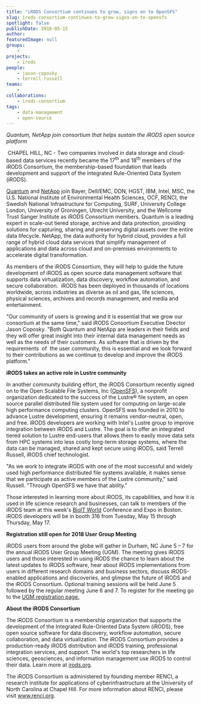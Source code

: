 ```yaml
---
title: "iRODS Consortium continues to grow, signs on to OpenSFS"
slug: irods-consortium-continues-to-grow-signs-on-to-opensfs
spotlight: false
publishDate: 2018-05-15
author: 
featuredImage: null
groups:
    - 
projects:
    - irods
people:
    - jason-coposky
    - terrell-russell
teams: 
    - 
collaborations:
    - irods-consortium
tags:
    - data-management
    - open-source
---
```

<em>Quantum, NetApp join consortium that helps sustain the iRODS open source platform</em>

<em> </em>CHAPEL HILL, NC - Two companies involved in data storage and cloud-based data services recently became the 17<sup>th</sup> and 18<sup>th</sup> members of the iRODS Consortium, the membership-based foundation that leads development and support of the integrated Rule-Oriented Data System (iRODS). 

<a href="https://www.quantum.com/en/">Quantum</a> and <a href="http://www.netapp.com/">NetApp</a> join Bayer, Dell/EMC, DDN, HGST, IBM, Intel, MSC, the U.S. National Institute of Environmental Health Sciences, OCF, RENCI, the Swedish National Infrastructure for Computing, SURF, University College London, University of Groningen, Utrecht University, and the Wellcome Trust Sanger Institute as iRODS Consortium members. Quantum is a leading expert in scale-out tiered storage, archive and data protection, providing solutions for capturing, sharing and preserving digital assets over the entire data lifecycle. NetApp, the data authority for hybrid cloud, provides a full range of hybrid cloud data services that simplify management of applications and data across cloud and on-premises environments to accelerate digital transformation.

As members of the iRODS Consortium, they will help to guide the future development of iRODS as open source data management software that supports data virtualization, data discovery, workflow automation, and secure collaboration.  iRODS has been deployed in thousands of locations worldwide, across industries as diverse as oil and gas, life sciences, physical sciences, archives and records management, and media and entertainment.

"Our community of users is growing and it is essential that we grow our consortium at the same time," said iRODS Consortium Executive Director Jason Coposky. "Both Quantum and NetApp are leaders in their fields and they will offer great insight into their internal data management needs as well as the needs of their customers. As software that is driven by the requirements  of  the user community, this is essential and we look forward to their contributions as we continue to develop and improve the iRODS platform."

<strong>iRODS takes an active role in Lustre community</strong>

In another community building effort, the iRODS Consortium recently signed on to the Open Scalable File Systems, Inc (<a href="http://opensfs.org/">OpenSFS</a>), a nonprofit organization dedicated to the success of the Lustre® file system, an open source parallel distributed file system used for computing on large-scale high performance computing clusters. OpenSFS was founded in 2010 to advance Lustre development, ensuring it remains vendor-neutral, open, and free. iRODS developers are working with Intel's Lustre group to improve integration between iRODS and Lustre. The goal is to offer an integrated tiered solution to Lustre end-users that allows them to easily move data sets from HPC systems into less costly long-term storage systems, where the data can be managed, shared and kept secure using iRODS, said Terrell Russell, iRODS chief technologist.

"As we work to integrate iRODS with one of the most successful and widely used high performance distributed file systems available, it makes sense that we participate as active members of the Lustre community," said Russell. "Through OpenSFS we have that ability."

Those interested in learning more about iRODS, its capabilities, and how it is used in life science research and businesses, can talk to members of the iRODS team at this week's <a href="http://www.bio-itworldexpo.com/">BioIT World</a> Conference and Expo in Boston. iRODS developers will be in booth 316 from Tuesday, May 15 through Thursday, May 17.

<strong>Registration still open for 2018 User Group Meeting</strong>

iRODS users from around the globe will gather in Durham, NC June 5 – 7 for the annual iRODS User Group Meeting (UGM). The meeting gives iRODS users and those interested in using iRODS the chance to learn about the latest updates to iRODS software, hear about iRODS implementations from users in different research domains and business sectors, discuss iRODS-enabled applications and discoveries, and glimpse the future of iRODS and the iRODS Consortium. Optional training sessions will be held June 5 followed by the regular meeting June 6 and 7. To register for the meeting go to the <a href="https://irods.org/ugm2018/">UGM registration page.</a>

<strong>About the iRODS Consortium</strong>

The iRODS Consortium is a membership organization that supports the development of the Integrated Rule-Oriented Data System (iRODS), free open source software for data discovery, workflow automation, secure collaboration, and data virtualization. The iRODS Consortium provides a production-ready iRODS distribution and iRODS training, professional integration services, and support. The world's top researchers in life sciences, geosciences, and information management use iRODS to control their data. Learn more at <a href="http://irods.org/">irods.org</a>.

The iRODS Consortium is administered by founding member RENCI, a research institute for applications of cyberinfrastructure at the University of North Carolina at Chapel Hill. For more information about RENCI, please visit <a href="https://www.renci.org/">www.renci.org</a>.
